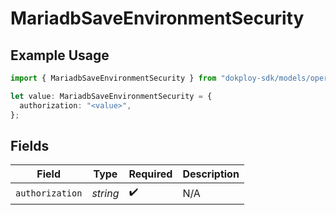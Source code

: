 # MariadbSaveEnvironmentSecurity

## Example Usage

```typescript
import { MariadbSaveEnvironmentSecurity } from "dokploy-sdk/models/operations";

let value: MariadbSaveEnvironmentSecurity = {
  authorization: "<value>",
};
```

## Fields

| Field              | Type               | Required           | Description        |
| ------------------ | ------------------ | ------------------ | ------------------ |
| `authorization`    | *string*           | :heavy_check_mark: | N/A                |